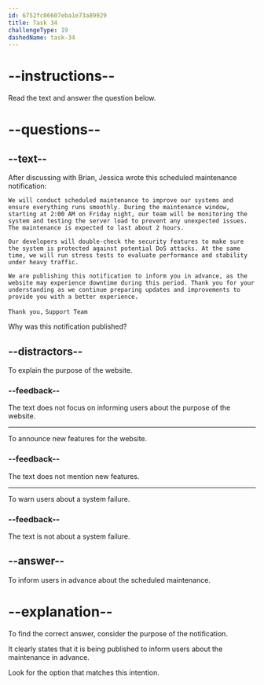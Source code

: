 ```yaml
---
id: 6752fc06607eba1e73a89929
title: Task 34
challengeType: 19
dashedName: task-34
---
```


<!-- READING -->

# --instructions--

Read the text and answer the question below.

# --questions--

## --text--

After discussing with Brian, Jessica wrote this scheduled maintenance notification:

`We will conduct scheduled maintenance to improve our systems and ensure everything runs smoothly. During the maintenance window, starting at 2:00 AM on Friday night, our team will be monitoring the system and testing the server load to prevent any unexpected issues. The maintenance is expected to last about 2 hours.`

`Our developers will double-check the security features to make sure the system is protected against potential DoS attacks. At the same time, we will run stress tests to evaluate performance and stability under heavy traffic.`

`We are publishing this notification to inform you in advance, as the website may experience downtime during this period. Thank you for your understanding as we continue preparing updates and improvements to provide you with a better experience.`

`Thank you,`
`Support Team`

Why was this notification published?

## --distractors--

To explain the purpose of the website.

### --feedback--

The text does not focus on informing users about the purpose of the website.

---

To announce new features for the website.

### --feedback--

The text does not mention new features.

---

To warn users about a system failure.

### --feedback--

The text is not about a system failure.

## --answer--

To inform users in advance about the scheduled maintenance.

# --explanation--

To find the correct answer, consider the purpose of the notification.

It clearly states that it is being published to inform users about the maintenance in advance.

Look for the option that matches this intention.

